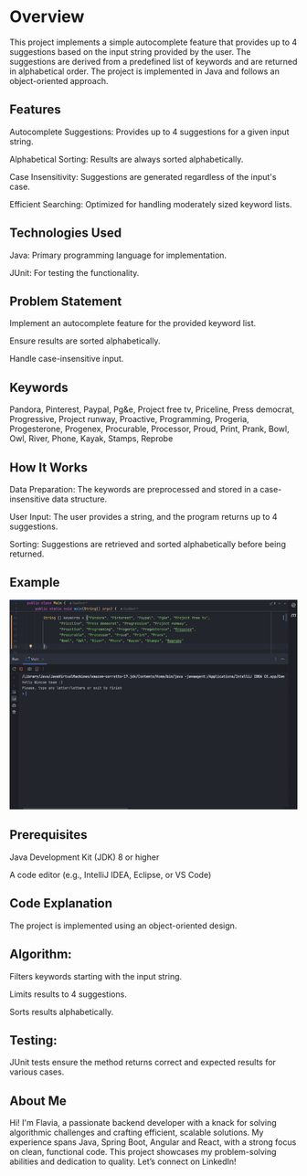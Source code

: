 # Overview

This project implements a simple autocomplete feature that provides up to 4 suggestions based on the input string provided by the user. The suggestions are derived from a predefined list of keywords and are returned in alphabetical order. The project is implemented in Java and follows an object-oriented approach.


## Features

Autocomplete Suggestions: Provides up to 4 suggestions for a given input string.

Alphabetical Sorting: Results are always sorted alphabetically.

Case Insensitivity: Suggestions are generated regardless of the input's case.

Efficient Searching: Optimized for handling moderately sized keyword lists.


## Technologies Used

Java: Primary programming language for implementation.

JUnit: For testing the functionality.


## Problem Statement

Implement an autocomplete feature for the provided keyword list.

Ensure results are sorted alphabetically.

Handle case-insensitive input.


## Keywords

Pandora, Pinterest, Paypal, Pg&e, Project free tv, Priceline, Press democrat, Progressive, Project runway, Proactive, Programming, Progeria, Progesterone, Progenex, Procurable, Processor, Proud, Print, Prank, Bowl, Owl, River, Phone, Kayak, Stamps, Reprobe


## How It Works

Data Preparation: The keywords are preprocessed and stored in a case-insensitive data structure.

User Input: The user provides a string, and the program returns up to 4 suggestions.

Sorting: Suggestions are retrieved and sorted alphabetically before being returned.


## Example

![autocomplete-programming-problem.gif](resources/autocomplete-programming-problem.gif)

## Prerequisites

Java Development Kit (JDK) 8 or higher

A code editor (e.g., IntelliJ IDEA, Eclipse, or VS Code)

## Code Explanation

The project is implemented using an object-oriented design.


## Algorithm:

Filters keywords starting with the input string.

Limits results to 4 suggestions.

Sorts results alphabetically.


## Testing:

JUnit tests ensure the method returns correct and expected results for various cases.


## About Me

Hi! I'm Flavia, a passionate backend developer with a knack for solving algorithmic challenges and crafting efficient, scalable solutions. My experience spans Java, Spring Boot, Angular and React, with a strong focus on clean, functional code. This project showcases my problem-solving abilities and dedication to quality. Let’s connect on LinkedIn!



